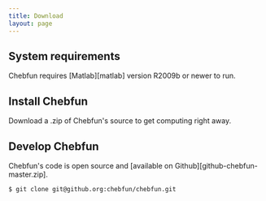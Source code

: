 ```yaml
---
title: Download
layout: page
---
```


## System requirements

Chebfun requires [Matlab][matlab] version R2009b or newer to run.

## Install Chebfun

Download a .zip of Chebfun's source to get computing right away.

## Develop Chebfun

Chebfun's code is open source and
[available on Github][github-chebfun-master.zip].

```
$ git clone git@github.org:chebfun/chebfun.git
```
